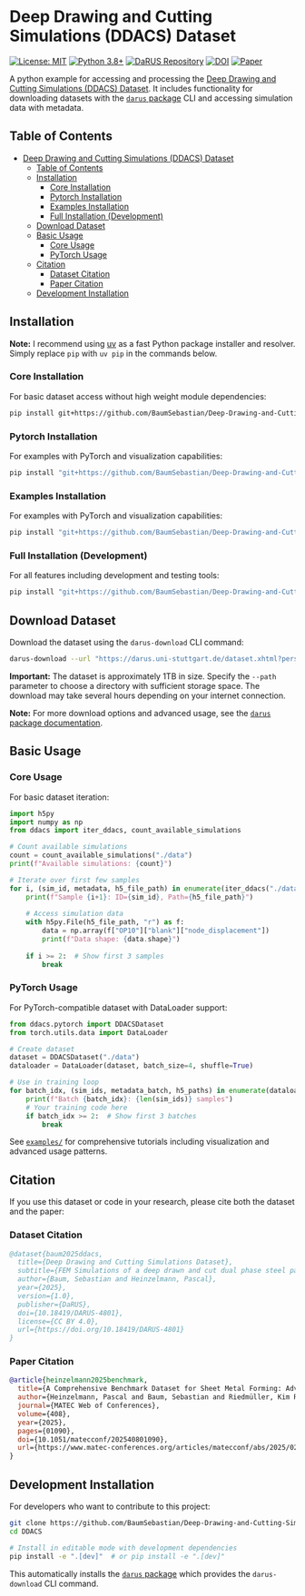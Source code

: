 # Deep Drawing and Cutting Simulations (DDACS) Dataset

[![License: MIT](https://img.shields.io/badge/License-MIT-yellow.svg)](https://opensource.org/licenses/MIT)
[![Python 3.8+](https://img.shields.io/badge/python-3.8+-blue.svg)](https://www.python.org/downloads/)
[![DaRUS Repository](https://img.shields.io/badge/repository-DaRUS-green.svg)](https://darus.uni-stuttgart.de/dataset.xhtml?persistentId=doi:10.18419/DARUS-4801)
[![DOI](https://img.shields.io/badge/DOI-10.18419%2FDARUS--4801-blue.svg)](https://doi.org/10.18419/DARUS-4801)
[![Paper](https://img.shields.io/badge/paper-MATEC%20Web%20Conf.-red.svg)](https://www.matec-conferences.org/articles/matecconf/abs/2025/02/matecconf_iddrg2025_01090/matecconf_iddrg2025_01090.html)

A python example for accessing and processing the [Deep Drawing and Cutting Simulations (DDACS) Dataset](https://darus.uni-stuttgart.de/dataset.xhtml?persistentId=doi:10.18419/DARUS-4801).
It includes functionality for downloading datasets with the [`darus` package](https://github.com/BaumSebastian/DaRUS-Dataset-Interaction) CLI and accessing simulation data with metadata.

## Table of Contents
- [Deep Drawing and Cutting Simulations (DDACS) Dataset](#deep-drawing-and-cutting-simulations-ddacs-dataset)
  - [Table of Contents](#table-of-contents)
  - [Installation](#installation)
    - [Core Installation](#core-installation)
    - [Pytorch Installation](#pytorch-installation)
    - [Examples Installation](#examples-installation)
    - [Full Installation (Development)](#full-installation-development)
  - [Download Dataset](#download-dataset)
  - [Basic Usage](#basic-usage)
    - [Core Usage](#core-usage)
    - [PyTorch Usage](#pytorch-usage)
  - [Citation](#citation)
    - [Dataset Citation](#dataset-citation)
    - [Paper Citation](#paper-citation)
  - [Development Installation](#development-installation)

## Installation

**Note:** I recommend using [uv](https://docs.astral.sh/uv/) as a fast Python package installer and resolver. Simply replace `pip` with `uv pip` in the commands below.

### Core Installation

For basic dataset access without high weight module dependencies:

```bash
pip install git+https://github.com/BaumSebastian/Deep-Drawing-and-Cutting-Simulations-Dataset.git
```

### Pytorch Installation

For examples with PyTorch and visualization capabilities:

```bash
pip install "git+https://github.com/BaumSebastian/Deep-Drawing-and-Cutting-Simulations-Dataset.git[torch]"
```

### Examples Installation

For examples with PyTorch and visualization capabilities:

```bash
pip install "git+https://github.com/BaumSebastian/Deep-Drawing-and-Cutting-Simulations-Dataset.git[examples]"
```

### Full Installation (Development)

For all features including development and testing tools:

```bash
pip install "git+https://github.com/BaumSebastian/Deep-Drawing-and-Cutting-Simulations-Dataset.git[full]"
```

## Download Dataset

Download the dataset using the `darus-download` CLI command:

```bash
darus-download --url "https://darus.uni-stuttgart.de/dataset.xhtml?persistentId=doi:10.18419/DARUS-4801" --path "./data"
```

**Important:** The dataset is approximately 1TB in size. Specify the `--path` parameter to choose a directory with sufficient storage space. The download may take several hours depending on your internet connection.

**Note:** For more download options and advanced usage, see the [`darus` package documentation](https://github.com/BaumSebastian/DaRUS-Dataset-Interaction).

## Basic Usage

### Core Usage

For basic dataset iteration:

```python
import h5py
import numpy as np
from ddacs import iter_ddacs, count_available_simulations

# Count available simulations
count = count_available_simulations("./data")
print(f"Available simulations: {count}")

# Iterate over first few samples
for i, (sim_id, metadata, h5_file_path) in enumerate(iter_ddacs("./data")):
    print(f"Sample {i+1}: ID={sim_id}, Path={h5_file_path}")
    
    # Access simulation data
    with h5py.File(h5_file_path, "r") as f:
        data = np.array(f["OP10"]["blank"]["node_displacement"])
        print(f"Data shape: {data.shape}")
    
    if i >= 2:  # Show first 3 samples
        break
```

### PyTorch Usage

For PyTorch-compatible dataset with DataLoader support:

```python
from ddacs.pytorch import DDACSDataset
from torch.utils.data import DataLoader

# Create dataset
dataset = DDACSDataset("./data")
dataloader = DataLoader(dataset, batch_size=4, shuffle=True)

# Use in training loop
for batch_idx, (sim_ids, metadata_batch, h5_paths) in enumerate(dataloader):
    print(f"Batch {batch_idx}: {len(sim_ids)} samples")
    # Your training code here
    if batch_idx >= 2:  # Show first 3 batches
        break
```

See [`examples/`](./examples/) for comprehensive tutorials including visualization and advanced usage patterns.

## Citation

If you use this dataset or code in your research, please cite both the dataset and the paper:

### Dataset Citation

```bibtex
@dataset{baum2025ddacs,
  title={Deep Drawing and Cutting Simulations Dataset},
  subtitle={FEM Simulations of a deep drawn and cut dual phase steel part},
  author={Baum, Sebastian and Heinzelmann, Pascal},
  year={2025},
  version={1.0},
  publisher={DaRUS},
  doi={10.18419/DARUS-4801},
  license={CC BY 4.0},
  url={https://doi.org/10.18419/DARUS-4801}
}
```

### Paper Citation

```bibtex
@article{heinzelmann2025benchmark,
  title={A Comprehensive Benchmark Dataset for Sheet Metal Forming: Advancing Machine Learning and Surrogate Modelling in Process Simulations},
  author={Heinzelmann, Pascal and Baum, Sebastian and Riedmüller, Kim Rouven and Liewald, Mathias and Weyrich, Michael},
  journal={MATEC Web of Conferences},
  volume={408},
  year={2025},
  pages={01090},
  doi={10.1051/matecconf/202540801090},
  url={https://www.matec-conferences.org/articles/matecconf/abs/2025/02/matecconf_iddrg2025_01090/matecconf_iddrg2025_01090.html}
}
```

## Development Installation

For developers who want to contribute to this project:

```bash
git clone https://github.com/BaumSebastian/Deep-Drawing-and-Cutting-Simulations-Dataset.git DDACS
cd DDACS

# Install in editable mode with development dependencies
pip install -e ".[dev]"  # or pip install -e ".[dev]"
```

This automatically installs the [`darus` package](https://github.com/BaumSebastian/DaRUS-Dataset-Interaction) which provides the `darus-download` CLI command.
